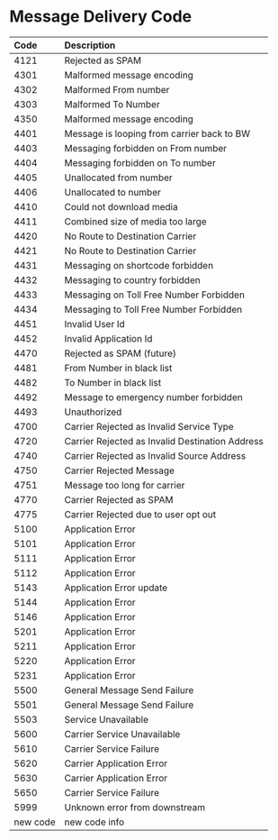 # Message Delivery Code

| Code | Description                                     |
|:-----|:------------------------------------------------|
| 4121 | Rejected as SPAM                                |
| 4301 | Malformed message encoding                      |
| 4302 | Malformed From number                           |
| 4303 | Malformed To Number                             |
| 4350 | Malformed message encoding                      |
| 4401 | Message is looping from carrier back to BW      |
| 4403 | Messaging forbidden on From number              |
| 4404 | Messaging forbidden on To number                |
| 4405 | Unallocated from number                         |
| 4406 | Unallocated to number                           |
| 4410 | Could not download media                        |
| 4411 | Combined size of media too large                |
| 4420 | No Route to Destination Carrier                 |
| 4421 | No Route to Destination Carrier                 |
| 4431 | Messaging on shortcode forbidden                |
| 4432 | Messaging to country forbidden                  |
| 4433 | Messaging on Toll Free Number Forbidden         |
| 4434 | Messaging to Toll Free Number Forbidden         |
| 4451 | Invalid User Id                                 |
| 4452 | Invalid Application Id                          |
| 4470 | Rejected as SPAM (future)                       |
| 4481 | From Number in black list                       |
| 4482 | To Number in black list                         |
| 4492 | Message to emergency number forbidden           |
| 4493 | Unauthorized                                    |
| 4700 | Carrier Rejected as Invalid Service Type        |
| 4720 | Carrier Rejected as Invalid Destination Address |
| 4740 | Carrier Rejected as Invalid Source Address      |
| 4750 | Carrier Rejected Message                        |
| 4751 | Message too long for carrier                    |
| 4770 | Carrier Rejected as SPAM                        |
| 4775 | Carrier Rejected due to user opt out            |
| 5100 | Application Error                               |
| 5101 | Application Error                               |
| 5111 | Application Error                               |
| 5112 | Application Error                               |
| 5143 | Application Error update                              |
| 5144 | Application Error                               |
| 5146 | Application Error                               |
| 5201 | Application Error                               |
| 5211 | Application Error                               |
| 5220 | Application Error                               |
| 5231 | Application Error                               |
| 5500 | General Message Send Failure                    |
| 5501 | General Message Send Failure                    |
| 5503 | Service Unavailable                             |
| 5600 | Carrier Service Unavailable                     |
| 5610 | Carrier Service Failure                         |
| 5620 | Carrier Application Error                       |
| 5630 | Carrier Application Error                       |
| 5650 | Carrier Service Failure                         |
| 5999 | Unknown error from downstream                   |
| new code | new code info |
